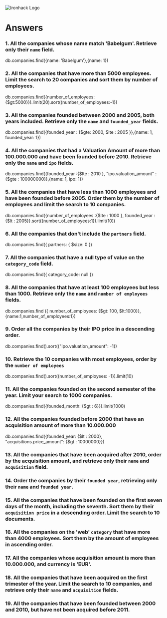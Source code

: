 ![Ironhack Logo](https://i.imgur.com/1QgrNNw.png)

# Answers

### 1. All the companies whose name match 'Babelgum'. Retrieve only their `name` field.

db.companies.find({name: 'Babelgum'},{name: 1})


### 2. All the companies that have more than 5000 employees. Limit the search to 20 companies and sort them by **number of employees**.

db.companies.find({number_of_employees:{$gt:5000}}).limit(20).sort({number_of_employees:-1})


### 3. All the companies founded between 2000 and 2005, both years included. Retrieve only the `name` and `founded_year` fields.

db.companies.find({founded_year : {$gte: 2000, $lte : 2005 }},{name: 1, founded_year: 1})


### 4. All the companies that had a Valuation Amount of more than 100.000.000 and have been founded before 2010. Retrieve only the `name` and `ipo` fields.

db.companies.find({founded_year :{$lte : 2010 }, "ipo.valuation_amount" : {$gte : 100000000}},{name: 1, ipo: 1})


### 5. All the companies that have less than 1000 employees and have been founded before 2005. Order them by the number of employees and limit the search to 10 companies.

db.companies.find({number_of_employees :{$lte : 1000 }, founded_year : {$lt : 2005}}.sort({number_of_employees:1}).limit(10))


### 6. All the companies that don't include the `partners` field.

db.companies.find({ partners: { $size: 0 })

### 7. All the companies that have a null type of value on the `category_code` field.

db.companies.find({ category_code: null })

### 8. All the companies that have at least 100 employees but less than 1000. Retrieve only the `name` and `number of employees` fields.

db.companies.find ({ number_of_employees: {$gt: 100, $lt:1000}}, {name:1,number_of_employees:1})

### 9. Order all the companies by their IPO price in a descending order.

db.companies.find().sort({"ipo.valuation_amount": -1})

### 10. Retrieve the 10 companies with most employees, order by the `number of employees`

db.companies.find().sort({number_of_employees: -1}).limit(10)

### 11. All the companies founded on the second semester of the year. Limit your search to 1000 companies.

db.companies.find({founded_month: {$gt : 6}}).limit(1000)

### 12. All the companies founded before 2000 that have an acquisition amount of more than 10.000.000

db.companies.find({founded_year: {$lt : 2000}, "acquisitions.price_amount": {$gt : 10000000}})

### 13. All the companies that have been acquired after 2010, order by the acquisition amount, and retrieve only their `name` and `acquisition` field.

<!-- Your Code Goes Here -->

### 14. Order the companies by their `founded year`, retrieving only their `name` and `founded year`.

<!-- Your Code Goes Here -->

### 15. All the companies that have been founded on the first seven days of the month, including the seventh. Sort them by their `acquisition price` in a descending order. Limit the search to 10 documents.

<!-- Your Code Goes Here -->

### 16. All the companies on the 'web' `category` that have more than 4000 employees. Sort them by the amount of employees in ascending order.

<!-- Your Code Goes Here -->

### 17. All the companies whose acquisition amount is more than 10.000.000, and currency is 'EUR'.

<!-- Your Code Goes Here -->

### 18. All the companies that have been acquired on the first trimester of the year. Limit the search to 10 companies, and retrieve only their `name` and `acquisition` fields.

<!-- Your Code Goes Here -->

### 19. All the companies that have been founded between 2000 and 2010, but have not been acquired before 2011.

<!-- Your Code Goes Here -->
